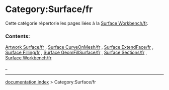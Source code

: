 # Category:Surface/fr
Cette catégorie répertorie les pages liées à la [Surface Workbench/fr](Surface_Workbench/fr.md).

### Contents:

[Artwork Surface/fr](Artwork_Surface/fr.md) , [Surface CurveOnMesh/fr](Surface_CurveOnMesh/fr.md) , [Surface ExtendFace/fr](Surface_ExtendFace/fr.md) , [Surface Filling/fr](Surface_Filling/fr.md) , [Surface GeomFillSurface/fr](Surface_GeomFillSurface/fr.md) , [Surface Sections/fr](Surface_Sections/fr.md) , [Surface Workbench/fr](Surface_Workbench/fr.md)

_

---
[documentation index](../README.md) > Category:Surface/fr
